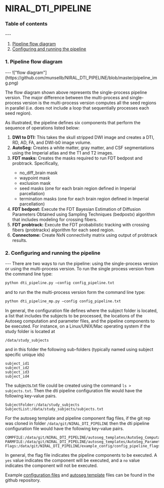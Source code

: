 # NIRAL_DTI_PIPELINE

<h3> Table of contents </h3>
---
<ol>
<li><a href="https://github.com/munsellb/NIRAL_DTI_PIPELINE/blob/master/README.md#pipeline-flow-diagram">Pipeline flow diagram</a></li>
<li><a href="https://github.com/munsellb/NIRAL_DTI_PIPELINE/blob/master/README.md#configuring-and-running-the-pipeline">Configuring and running the pipeline</a></li>
</ol>

<h3>1. Pipeline flow diagram</h3>
---
!["flow diagram"](https://github.com/munsellb/NIRAL_DTI_PIPELINE/blob/master/pipeline_img.png)

The flow diagram shown above represents the single-process pipeline version. The major difference between the multi-process and single-process version is the multi-process version computes all the seed regions in parallel (i.e. does not include a loop that sequentially processes each seed region).

As illustrated, the pipeline defines six components that perform the sequence of operations listed below:
<ol>
<li><b>DWI to DTI:</b> This takes the skull stripped DWI image and creates a DTI, RD, AD, FA, and DWI-b0 image volume.</li>
<li><b>AutoSeg:</b> Creates a white matter, gray matter, and CSF segmentations using the Imperial atlas and the T1 and T2 images.</li>
<li><b>FDT masks:</b> Creates the masks required to run FDT bedpost and probtrack. Specifically,</li>
    <ul>
    <li>no_diff_brain mask</li>
    <li>waypoint mask</li>
    <li>exclusion mask</li>
    <li>seed masks (one for each brain region defined in Imperial parcellation)</li>
    <li>termination masks (one for each brain region defined in Imperial parcellation)</li>
    </ul>
<li><b>FDT bedpost:</b> Execute the FDT Bayesian Estimation of Diffusion Parameters Obtained using Sampling Techniques (bedpostx) algorithm that includes modeling for crossing fibers.</li>
<li><b>FDT probtrack:</b> Execute the FDT probabilistic tracking with crossing fibers (probtrackx) algorithm for each seed region.</li>
<li><b>Connectome:</b> Create NxN connectivity matrix using output of probtrack results.</li>
</ol>

<h3>2. Configuring and running the pipeline</h3>
---
There are two ways to run the pipeline: using the single-process version or using the multi-process version. To run the single process version from the command line type:

```python
python dti_pipeline.py –config config_pipeline.txt
```

and to run the the multi-process version form the command line type:

```python
python dti_pipeline_mp.py –config config_pipeline.txt
```

In general, the configuration file defines where the subject folder is located, a list that includes the subjects to be processed, the locations of the Autoseg computation and parameter files, and the pipeline components to be executed. For instance, on a Linux/UNIX/Mac operating system if the study folder is located at

```
/data/study_subjects
```

and in this folder the following sub-folders (typically named using subject specific unique ids) 

```
subject_id1
subject_id2
subject_id3
subject_id4
```
The subjects.txt file could be created using the command ```ls > subjects.txt```. Then the dti pipeline configuration file would have the following key-value pairs.

```
SubjectFolder:/data/study_subjects
SubjectList:/data/study_subjects/subjects.txt
```

For the autoseg template and pipeline component flag files, if the git rep was cloned in folder ```/data/git/NIRAL_DTI_PIPELINE``` then the dti pipeline configuration file would have the following key-value pairs.

```
COMPFILE:/data/git/NIRAL_DTI_PIPELINE/autoseg_templates/AutoSeg_Computation.txt
PARMFILE:/data/git/NIRAL_DTI_PIPELINE/autoseg_templates/AutoSeg_Parameters.txt
Flags:/data/git/NIRAL_DTI_PIPELINE/example_config/config_pipeline_flags.txt
```
In general, the flag file indicates the pipeline components to be executed. A ```yes``` value indicates the component will be executed, and a ```no``` value indicates the component will not be executed.

Example <a href="https://github.com/munsellb/NIRAL_DTI_PIPELINE.git/example_config">configuration files</a> and <a href="https://github.com/munsellb/NIRAL_DTI_PIPELINE.git/autoseg_templates">autoseg template</a> files can be found in the github repository. 


